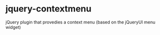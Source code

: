 jquery-contextmenu
==================

jQuery plugin that provedies a context menu (based on the jQueryUI menu widget)